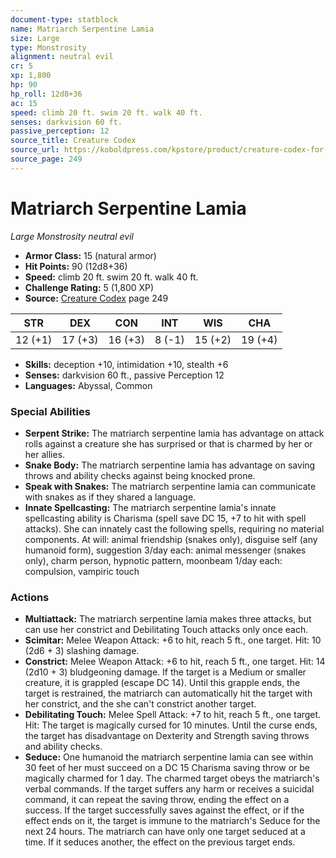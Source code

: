```yaml
---
document-type: statblock
name: Matriarch Serpentine Lamia
size: Large
type: Monstrosity
alignment: neutral evil
cr: 5
xp: 1,800
hp: 90
hp_roll: 12d8+36
ac: 15
speed: climb 20 ft. swim 20 ft. walk 40 ft.
senses: darkvision 60 ft. 
passive_perception: 12
source_title: Creature Codex
source_url: https://koboldpress.com/kpstore/product/creature-codex-for-5th-edition-dnd
source_page: 249
---
```


# Matriarch Serpentine Lamia

*Large* *Monstrosity* *neutral evil*

- **Armor Class:** 15 (natural armor)
- **Hit Points:** 90 (12d8+36)
- **Speed:** climb 20 ft. swim 20 ft. walk 40 ft.
- **Challenge Rating:** 5 (1,800 XP)
- **Source:** [Creature Codex](https://koboldpress.com/kpstore/product/creature-codex-for-5th-edition-dnd) page 249

| STR | DEX | CON | INT | WIS | CHA |
| --- | --- | --- | --- | --- | --- |
| 12 (+1) | 17 (+3) | 16 (+3) | 8 (-1) | 15 (+2) | 19 (+4) |

- **Skills:** deception +10, intimidation +10, stealth +6
- **Senses:** darkvision 60 ft., passive Perception 12
- **Languages:** Abyssal, Common

### Special Abilities

- **Serpent Strike:** The matriarch serpentine lamia has advantage on attack rolls against a creature she has surprised or that is charmed by her or her allies.
- **Snake Body:** The matriarch serpentine lamia has advantage on saving throws and ability checks against being knocked prone.
- **Speak with Snakes:** The matriarch serpentine lamia can communicate with snakes as if they shared a language.
- **Innate Spellcasting:** The matriarch serpentine lamia's innate spellcasting ability is Charisma (spell save DC 15, +7 to hit with spell attacks). She can innately cast the following spells, requiring no material components.
At will: animal friendship (snakes only), disguise self (any humanoid form), suggestion
3/day each: animal messenger (snakes only), charm person, hypnotic pattern, moonbeam
1/day each: compulsion, vampiric touch

### Actions

- **Multiattack:** The matriarch serpentine lamia makes three attacks, but can use her constrict and Debilitating Touch attacks only once each.
- **Scimitar:** Melee Weapon Attack: +6 to hit, reach 5 ft., one target. Hit: 10 (2d6 + 3) slashing damage.
- **Constrict:** Melee Weapon Attack: +6 to hit, reach 5 ft., one target. Hit: 14 (2d10 + 3) bludgeoning damage. If the target is a Medium or smaller creature, it is grappled (escape DC 14). Until this grapple ends, the target is restrained, the matriarch can automatically hit the target with her constrict, and the she can't constrict another target.
- **Debilitating Touch:** Melee Spell Attack: +7 to hit, reach 5 ft., one target. Hit: The target is magically cursed for 10 minutes. Until the curse ends, the target has disadvantage on Dexterity and Strength saving throws and ability checks.
- **Seduce:** One humanoid the matriarch serpentine lamia can see within 30 feet of her must succeed on a DC 15 Charisma saving throw or be magically charmed for 1 day. The charmed target obeys the matriarch's verbal commands. If the target suffers any harm or receives a suicidal command, it can repeat the saving throw, ending the effect on a success. If the target successfully saves against the effect, or if the effect ends on it, the target is immune to the matriarch's Seduce for the next 24 hours. The matriarch can have only one target seduced at a time. If it seduces another, the effect on the previous target ends.
